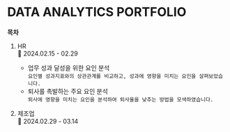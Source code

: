 # DATA ANALYTICS PORTFOLIO 
**목차**
1. HR  
:calendar: 2024.02.15 - 02.29

    - 업무 성과 달성을 위한 요인 분석  
```요인별 성과지표와의 상관관계를 비교하고, 성과에 영향을 미치는 요인을 살펴보았습니다.```
    - 퇴사를 촉발하는 주요 요인 분석  
```퇴사에 영향을 미치는 요인을 분석하여 퇴사율을 낮추는 방법을 모색하였습니다.```
2. 제조업  
:calendar: 2024.02.29 - 03.14
